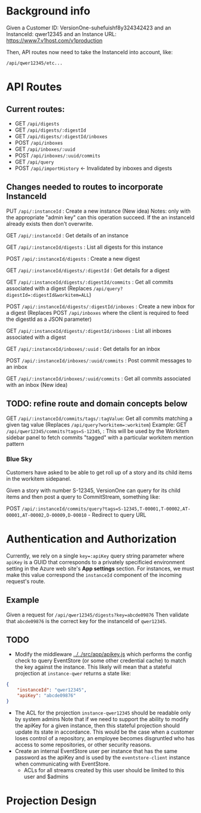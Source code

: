 # Background info

Given a Customer ID: VersionOne-suhefuishf8y324342423
and an InstanceId: qwer12345
and an Instance URL: https://www7.v1host.com/v1production

Then, API routes now need to take the InstanceId into account, like:

`/api/qwer12345/etc...`

# API Routes

## Current routes:

* GET `/api/digests`
* GET `/api/digests/:digestId`
* GET `/api/digests/:digestId/inboxes`
* POST `/api/inboxes`
* GET `/api/inboxes/:uuid`
* POST `/api/inboxes/:uuid/commits`
* GET `/api/query`
* POST `/api/importHistory` <- Invalidated by inboxes and digests

## Changes needed to routes to incorporate InstanceId

PUT `/api/:instanceId` : Create a new instance (New idea)
	Notes: only with the appropriate "admin key" can this operation succeed. If the an instanceId already exists then don't overwrite.

GET	`/api/:instanceId` : Get details of an instance

GET `/api/:instanceId/digests` : List all digests for this instance

POST `/api/:instanceId/digests` : Create a new digest

GET `/api/:instanceId/digests/:digestId` : Get details for a digest

GET `/api/:instanceId/digests/:digestId/commits` : Get all commits associated with a digest (Replaces `/api/query?digestId=:digestId&workitem=ALL`)

POST `/api/:instanceId/digests/:digestId/inboxes` : Create a new inbox for a digest (Replaces POST `/api/inboxes` where the client is required to feed the digestId as a JSON parameter)

GET `/api/:instanceId/digests/:digestId/inboxes` : List all inboxes associated with a digest

GET `/api/:instanceId/inboxes/:uuid` : Get details for an inbox

POST `/api/:instanceId/inboxes/:uuid/commits` : Post commit messages to an inbox

GET `/api/:instanceId/inboxes/:uuid/commits` : Get all commits associated with an inbox (New idea)

## TODO: refine route and domain concepts below

GET `/api/:instanceId/commits/tags/:tagValue`: Get all commits matching a given tag value (Replaces `/api/query?workitem=:workitem`)
	Example: GET `/api/qwer12345/commits?tags=S-12345`, : This will be used by the Workitem sidebar panel to fetch commits "tagged" with a particular workitem mention pattern

### Blue Sky

Customers have asked to be able to get roll up of a story and its child items in the workitem sidepanel.

Given a story with number S-12345, VersionOne can query for its child items and then post a query to CommitStream, something like:

POST `/api/:instanceId/commits/query?tags=S-12345,T-00001,T-00002,AT-00001,AT-00002,D-00009,D-00010`
	- Redirect to query URL

# Authentication and Authorization

Currently, we rely on a single `key=:apiKey` query string parameter where `apiKey` is a GUID that corresponds to a privately specificied environment setting in the Azure web site's **App settings** section. For instances, we must make this value correspond the `instanceId` component of the incoming request's route.

## Example

Given a request for `/api/qwer12345/digests?key=abcde09876` 
Then validate that `abcde09876` is the correct key for the instanceId of `qwer12345`.

## TODO

* Modify the middleware [../../src/app/apikey.js](apikey.js) which performs the config check to query EventStore (or some other credential cache) to match the key against the instance. This likely will mean that a stateful projection at `instance-qwer` returns a state like:
```json
{
	"instanceId": "qwer12345",
	"apiKey": "abcde09876"
}
```
* The ACL for the projection `instance-qwer12345` should be readable only by system admins
Note that if we need to support the ability to modify the apiKey for a given instance, then this stateful projection should update its state in accordance. This would be the case when a customer loses control of a repository, an employee becomes disgruntled who has access to some repositories, or other security reasons.
* Create an internal EventStore user per instance that has the same password as the apiKey and is used by the `eventstore-client` instance when communicating with EventStore.
  * ACLs for all streams created by this user should be limited to this user and $admins

# Projection Design


